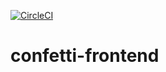 [![CircleCI](https://circleci.com/gh/giantswarm/confetti-frontend.svg?style=shield)](https://circleci.com/gh/giantswarm/confetti-frontend)

# confetti-frontend
